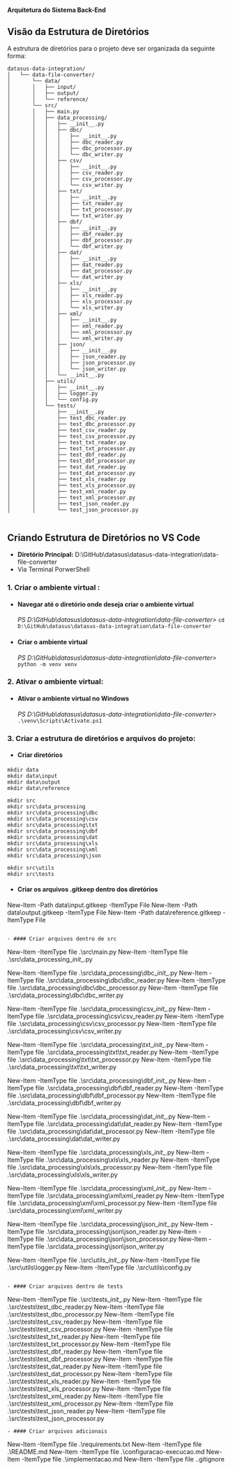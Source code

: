 #### Arquitetura do Sistema Back-End

## Visão da Estrutura de Diretórios

A estrutura de diretórios para o projeto deve ser organizada da seguinte forma:

```plaintext
datasus-data-integration/
│   └── data-file-converter/
│   	└── data/
│   	│   ├── input/
│   	│   ├── output/
│   	│   └── reference/
│		└── src/
│   	│	├── main.py
│   	│	├── data_processing/
│   	│	│   ├── __init__.py
│   	│	│   ├── dbc/
│   	│	│   │   ├── __init__.py
│   	│	│   │   ├── dbc_reader.py
│   	│	│   │   ├── dbc_processor.py
│   	│	│   │   └── dbc_writer.py
│   	│	│   ├── csv/
│   	│	│   │   ├── __init__.py
│   	│	│   │   ├── csv_reader.py
│   	│	│   │   ├── csv_processor.py
│   	│	│   │   └── csv_writer.py
│   	│	│   ├── txt/
│   	│	│   │   ├── __init__.py
│   	│	│   │   ├── txt_reader.py
│   	│	│   │   ├── txt_processor.py
│   	│	│   │   └── txt_writer.py
│   	│	│   ├── dbf/
│   	│	│   │   ├── __init__.py
│   	│	│   │   ├── dbf_reader.py
│   	│	│   │   ├── dbf_processor.py
│   	│	│   │   └── dbf_writer.py
│   	│	│   ├── dat/
│   	│	│   │   ├── __init__.py
│   	│	│   │   ├── dat_reader.py
│   	│	│   │   ├── dat_processor.py
│   	│	│   │   └── dat_writer.py
│   	│	│   ├── xls/
│   	│	│   │   ├── __init__.py
│   	│	│   │   ├── xls_reader.py
│   	│	│   │   ├── xls_processor.py
│   	│	│   │   └── xls_writer.py
│   	│	│   ├── xml/
│   	│	│   │   ├── __init__.py
│   	│	│   │   ├── xml_reader.py
│   	│	│   │   ├── xml_processor.py
│   	│	│   │   └── xml_writer.py
│   	│	│   ├── json/
│   	│	│   │   ├── __init__.py
│   	│	│   │   ├── json_reader.py
│   	│	│   │   ├── json_processor.py
│   	│	│   │   └── json_writer.py
│   	│	│   └── __init__.py
│   	│	├── utils/
│   	│	│   ├── __init__.py
│   	│	│   ├── logger.py
│   	│	│   └── config.py
│   	│	└── tests/
│   	│	    ├── __init__.py
│   	│	    ├── test_dbc_reader.py
│   	│	    ├── test_dbc_processor.py
│   	│	    ├── test_csv_reader.py
│   	│	    ├── test_csv_processor.py
│   	│	    ├── test_txt_reader.py
│   	│	    ├── test_txt_processor.py
│   	│	    ├── test_dbf_reader.py
│   	│	    ├── test_dbf_processor.py
│   	│	    ├── test_dat_reader.py
│   	│	    ├── test_dat_processor.py
│   	│	    ├── test_xls_reader.py
│   	│	    ├── test_xls_processor.py
│   	│	    ├── test_xml_reader.py
│   	│	    ├── test_xml_processor.py
│   	│	    ├── test_json_reader.py
│   	│	    └── test_json_processor.py
		
```
## Criando Estrutura de Diretórios no VS Code
- **Diretório Principal:** D:\GitHub\datasus\datasus-data-integration\data-file-converter
- Via Terminal PorwerShell

### 1. Criar o ambiente virtual :
- #### Navegar até o diretório onde deseja criar o ambiente virtual
  *PS D:\GitHub\datasus\datasus-data-integration\data-file-converter>* ```cd D:\GitHub\datasus\datasus-data-integration\data-file-converter```
- #### Criar o ambiente virtual
  *PS D:\GitHub\datasus\datasus-data-integration\data-file-converter>* ```python -m venv venv```

### 2. Ativar o ambiente virtual:
- #### Ativar o ambiente virtual no Windows
  *PS D:\GitHub\datasus\datasus-data-integration\data-file-converter>* ```.\venv\Scripts\Activate.ps1```

### 3. Criar a estrutura de diretórios e arquivos do projeto:
- #### Criar diretórios
```
mkdir data
mkdir data\input
mkdir data\output
mkdir data\reference

mkdir src
mkdir src\data_processing
mkdir src\data_processing\dbc
mkdir src\data_processing\csv
mkdir src\data_processing\txt
mkdir src\data_processing\dbf
mkdir src\data_processing\dat
mkdir src\data_processing\xls
mkdir src\data_processing\xml
mkdir src\data_processing\json

mkdir src\utils
mkdir src\tests

```
- #### Criar os arquivos .gitkeep dentro dos diretórios
New-Item -Path data\input\.gitkeep -ItemType File
New-Item -Path data\output\.gitkeep -ItemType File
New-Item -Path data\reference\.gitkeep -ItemType File
```

- #### Criar arquivos dentro de src
```
New-Item -ItemType file .\src\main.py
New-Item -ItemType file .\src\data_processing\__init__.py

New-Item -ItemType file .\src\data_processing\dbc\__init__.py
New-Item -ItemType file .\src\data_processing\dbc\dbc_reader.py
New-Item -ItemType file .\src\data_processing\dbc\dbc_processor.py
New-Item -ItemType file .\src\data_processing\dbc\dbc_writer.py

New-Item -ItemType file .\src\data_processing\csv\__init__.py
New-Item -ItemType file .\src\data_processing\csv\csv_reader.py
New-Item -ItemType file .\src\data_processing\csv\csv_processor.py
New-Item -ItemType file .\src\data_processing\csv\csv_writer.py

New-Item -ItemType file .\src\data_processing\txt\__init__.py
New-Item -ItemType file .\src\data_processing\txt\txt_reader.py
New-Item -ItemType file .\src\data_processing\txt\txt_processor.py
New-Item -ItemType file .\src\data_processing\txt\txt_writer.py

New-Item -ItemType file .\src\data_processing\dbf\__init__.py
New-Item -ItemType file .\src\data_processing\dbf\dbf_reader.py
New-Item -ItemType file .\src\data_processing\dbf\dbf_processor.py
New-Item -ItemType file .\src\data_processing\dbf\dbf_writer.py

New-Item -ItemType file .\src\data_processing\dat\__init__.py
New-Item -ItemType file .\src\data_processing\dat\dat_reader.py
New-Item -ItemType file .\src\data_processing\dat\dat_processor.py
New-Item -ItemType file .\src\data_processing\dat\dat_writer.py

New-Item -ItemType file .\src\data_processing\xls\__init__.py
New-Item -ItemType file .\src\data_processing\xls\xls_reader.py
New-Item -ItemType file .\src\data_processing\xls\xls_processor.py
New-Item -ItemType file .\src\data_processing\xls\xls_writer.py

New-Item -ItemType file .\src\data_processing\xml\__init__.py
New-Item -ItemType file .\src\data_processing\xml\xml_reader.py
New-Item -ItemType file .\src\data_processing\xml\xml_processor.py
New-Item -ItemType file .\src\data_processing\xml\xml_writer.py

New-Item -ItemType file .\src\data_processing\json\__init__.py
New-Item -ItemType file .\src\data_processing\json\json_reader.py
New-Item -ItemType file .\src\data_processing\json\json_processor.py
New-Item -ItemType file .\src\data_processing\json\json_writer.py

New-Item -ItemType file .\src\utils\__init__.py
New-Item -ItemType file .\src\utils\logger.py
New-Item -ItemType file .\src\utils\config.py
```

- #### Criar arquivos dentro de tests
```
New-Item -ItemType file .\src\tests\__init__.py
New-Item -ItemType file .\src\tests\test_dbc_reader.py
New-Item -ItemType file .\src\tests\test_dbc_processor.py
New-Item -ItemType file .\src\tests\test_csv_reader.py
New-Item -ItemType file .\src\tests\test_csv_processor.py
New-Item -ItemType file .\src\tests\test_txt_reader.py
New-Item -ItemType file .\src\tests\test_txt_processor.py
New-Item -ItemType file .\src\tests\test_dbf_reader.py
New-Item -ItemType file .\src\tests\test_dbf_processor.py
New-Item -ItemType file .\src\tests\test_dat_reader.py
New-Item -ItemType file .\src\tests\test_dat_processor.py
New-Item -ItemType file .\src\tests\test_xls_reader.py
New-Item -ItemType file .\src\tests\test_xls_processor.py
New-Item -ItemType file .\src\tests\test_xml_reader.py
New-Item -ItemType file .\src\tests\test_xml_processor.py
New-Item -ItemType file .\src\tests\test_json_reader.py
New-Item -ItemType file .\src\tests\test_json_processor.py

```
- #### Criar arquivos adicionais
```
New-Item -ItemType file .\requirements.txt
New-Item -ItemType file .\README.md
New-Item -ItemType file .\configuracao-execucao.md
New-Item -ItemType file .\implementacao.md
New-Item -ItemType file .\.gitignore

```